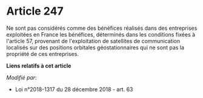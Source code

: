 # Article 247

Ne sont pas considérés comme des bénéfices réalisés dans des entreprises exploitées en France les bénéfices, déterminés dans
les conditions fixées à l'article 57, provenant de l'exploitation de satellites de communication localisés sur des positions
orbitales géostationnaires qui ne sont pas la propriété de ces entreprises.

**Liens relatifs à cet article**

_Modifié par_:

  - Loi n°2018-1317 du 28 décembre 2018 - art. 63
